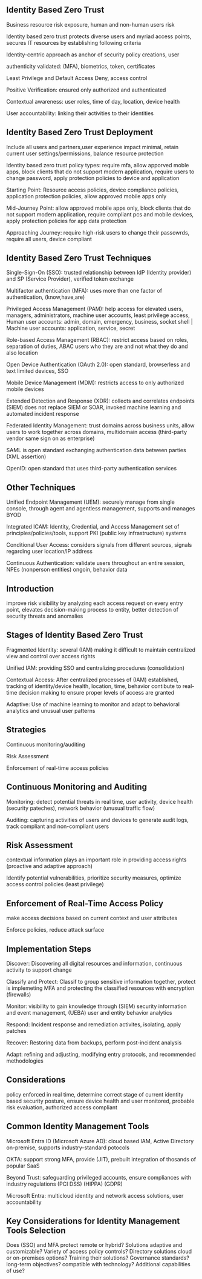 ## Identity Based Zero Trust

Business resource risk exposure, human and non-human users risk

Identity based zero trust protects diverse users and myriad access points, secures IT resources by establishing following criteria

Identity-centric approach as anchor of security policy creations, user 

authenticity validated: (MFA), biometrics, token, certificates

Least Privilege and Default Access Deny, access control

Positive Verification: ensured only authorized and authenticated

Contextual awareness: user roles, time of day, location, device health

User accountability: linking their activities to their identities

## Identity Based Zero Trust Deployment

Include all users and partners,user experience impact minimal, retain current user settings/permissions, balance resource protection

Identity based zero trust policy types: require mfa, allow apporved moble apps, block clients that do not support modern application,  require users to change password, apply protection policies to device and application

Starting Point: Resource access policies, device compliance policies, application protection policies,  allow approved mobile apps only

Mid-Journey Point: allow approved mobile apps only, block clients that do not support modern application, require compliant pcs and mobile devices, apply protection policies  for app data protection

Approaching Journey: require high-risk users to change their passowrds, require all users, device compliant

## Identity Based Zero Trust Techniques

Single-Sign-On (SSO): trusted relationship between IdP (Identity provider) and SP (Service Provider), verified token exchange

Multifactor authentication (MFA): uses more than one factor of authentication, (know,have,are) 

Privileged Access Management (PAM): help access for elevated users, managers, administrators, machine user accounts, least privilege access, Human user accounts: admin, domain, emergency, business, socket shell | Machine user accounts: application, service, secret

Role-based Access Management (RBAC): restrict access based on roles, separation of duties, ABAC users who they are and not what they do and also location

Open Device Authentication (OAuth 2.0): open standard, browserless and text limited devices, SSO 

Mobile Device Management (MDM): restricts access to only authorized mobile devices

Extended Detection and Response (XDR): collects and correlates endpoints (SIEM) does not replace SIEM or SOAR, invoked machine learning and automated incident response

Federated Identity Management: trust domains across business units, allow users to work together across domains, multidomain access (third-party vendor same sign on as enterprise)

SAML is open standard exchanging authentication data between parties (XML assertion)

OpenID: open standard that uses third-party authentication services

## Other Techniques

Unified Endpoint Management (UEM): securely manage from single console, through agent and agentless management, supports and manages BYOD

Integrated ICAM: Identity, Credential, and Access Management set of principles/policies/tools, support PKI (public key infrastructure) systems

Conditional User Access: considers signals from different sources, signals regarding user location/IP address

Continuous Authentication: validate users throughout an entire session, NPEs (nonperson entities) ongoin, behavior data

## Introduction

improve risk visibility by analyzing each access request on every entry point, elevates decision-making process to entity, better detection of security threats and anomalies

## Stages of Identity Based Zero Trust

Fragmented Identity: several (IAM) making it difficult to maintain centralized view and control over access rights

Unified IAM: providing SSO and centralizing procedures (consolidation)

Contextual Access: After centralized processes of (IAM) established, tracking of identity/device health, location, time, behavior contibute to real-time decision making to ensure proper levels of access are granted

Adaptive: Use of machine learning to monitor and adapt to behavioral analytics and unusual user patterns

## Strategies

Continuous monitoring/auditing

Risk Assessment

Enforcement of real-time access policies

## Continuous Monitoring and Auditing

Monitoring: detect potential threats in real time, user activity, device health (security pateches), network behavior (unusual traffic flow)

Auditing: capturing activities of users and devices to generate audit logs, track compliant and non-compliant users

## Risk Assessment

contextual information plays an important role in providing access rights (proactive and adaptive approach)

Identify potential vulnerabilities, prioritize security measures, optimize access control policies (least privilege)

## Enforcement of Real-Time Access Policy

make access decisions based on current context and user attributes

Enforce policies, reduce attack surface 

## Implementation Steps

Discover: Discovering all digital resources and information, continuous activity to support change

Classify and Protect: Classif to group sensitive information together, protect is implemeting MFA and protecting the classified resources with encryption (firewalls)

Monitor: visibility to gain knowledge through (SIEM) security information and event management, (UEBA) user and entity behavior analytics

Respond: Incident response and remediation activites, isolating, apply patches

Recover: Restoring data from backups, perform post-incident analysis

Adapt: refining and adjusting, modifying entry protocols, and recommended methodologies

## Considerations

policy enforced in real time, determine correct stage of current identity based security posture, ensure device health and user monitored, probable risk evaluation, authorized access compliant

## Common Identity Management Tools

Microsoft Entra ID (Microsoft Azure AD): cloud based IAM, Active Directory on-premise, supports industry-standard potocols

OKTA: support strong MFA, provide (JIT), prebuilt integration of thosands of popular SaaS

Beyond Trust: safeguarding privileged accounts, ensure compliances with industry regulations (PCI DSS) (HIPPA) (GDPR)

Microsoft Entra: multicloud identity and network access solutions, user accountability

## Key Considerations for Identity Management Tools Selection

Does (SSO) and MFA protect remote or hybrid? Solutions adaptive and customizable? Variety of access policy controls? Directory solutions cloud or on-premises options? Training their solutions? Governance standards? long-term objectives? compatible with technology? Additional capabilities of use?
















